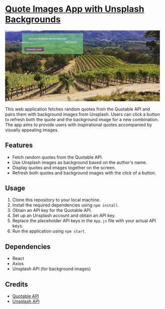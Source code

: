 # [Quote Images App with Unsplash Backgrounds](https://innith.github.io/Quote-App/)

![App Screenshot](Screenshot.png)

This web application fetches random quotes from the Quotable API and pairs them with background images from Unsplash. Users can click a button to refresh both the quote and the background image for a new combination. The app aims to provide users with inspirational quotes accompanied by visually appealing images.

## Features

- Fetch random quotes from the Quotable API.
- Use Unsplash images as background based on the author's name.
- Display quotes and images together on the screen.
- Refresh both quotes and background images with the click of a button.

## Usage

1. Clone this repository to your local machine.
2. Install the required dependencies using `npm install`.
3. Obtain an API key for the Quotable API.
4. Set up an Unsplash account and obtain an API key.
5. Replace the placeholder API keys in the `App.js` file with your actual API keys.
6. Run the application using `npm start`.

## Dependencies

- React
- Axios
- Unsplash API (for background images)

## Credits

- [Quotable API](https://api.quotable.io/)
- [Unsplash API](https://unsplash.com/developers)
